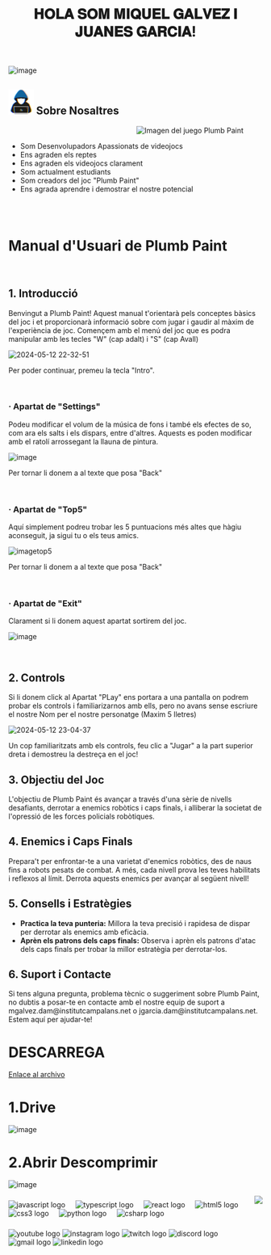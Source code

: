 <h1  align="Center">𝐇𝐎𝐋𝐀 𝐒𝐎𝐌 𝐌𝐈𝐐𝐔𝐄𝐋 𝐆𝐀𝐋𝐕𝐄𝐙 𝐈 𝐉𝐔𝐀𝐍𝐄𝐒 𝐆𝐀𝐑𝐂𝐈𝐀!</h1>
<br>

![image](https://github.com/MiquelGalvez/PLUMB_PAINT/assets/105442195/71c10588-e172-4a42-9fc2-9116ddd9f7e4)



###
## <picture><img src = "https://github.com/0xAbdulKhalid/0xAbdulKhalid/raw/main/assets/mdImages/about_me.gif" width = 50px></picture> **Sobre Nosaltres**

<div align="Left">

<picture> <img align="right" src="https://github.com/MiquelGalvez/PLUMB_PAINT/assets/105442195/da6ffa96-74ef-4ad8-90c6-c0abbceff7d9" alt="Imagen del juego Plumb Paint" width = 250px></picture>

<br>

- Som Desenvolupadors Apassionats de videojocs
- Ens agraden els reptes
- Ens agraden els videojocs clarament
- Som actualment estudiants
- Som creadors del joc "Plumb Paint"
- Ens agrada aprendre i demostrar el nostre potencial

</div>
<br><br>

 <h1>Manual d'Usuari de Plumb Paint</h1>
 <br>

  <h2>1. Introducció</h2>
  <p>Benvingut a Plumb Paint! Aquest manual t'orientarà pels conceptes bàsics del joc i et proporcionarà informació sobre com jugar i gaudir al màxim de l'experiència de joc.
  Començem amb el menú del joc que es podra manipular amb les tecles "W" (cap adalt) i "S" (cap Avall)</p>

![2024-05-12 22-32-51](https://github.com/MiquelGalvez/PLUMB_PAINT/assets/105442195/b55f60d2-206b-4014-b8a8-bdedda20da23)

<p>Per poder continuar, premeu la tecla "Intro".</p> 
<br>

<h3>· Apartat de "Settings"</h3>

<p>Podeu modificar el volum de la música de fons i també els efectes de so, com ara els salts i els dispars, entre d'altres. Aquests es poden modificar amb el ratolí arrossegant la llauna de pintura.</p>

![image](https://github.com/MiquelGalvez/PLUMB_PAINT/assets/105442195/1500d138-5db1-4486-8dfc-a1fb5ef66393)

<p>Per tornar li donem a al texte que posa "Back" </p>
<br>

<h3>· Apartat de "Top5"</h3>
<p>Aquí simplement podreu trobar les 5 puntuacions més altes que hàgiu aconseguit, ja sigui tu o els teus amics.</p>


![imagetop5](https://github.com/MiquelGalvez/PLUMB_PAINT/assets/105442195/ff6899a8-8ea1-4255-a034-54c6b74a1011)


<p>Per tornar li donem a al texte que posa "Back" </p>
<br>

<h3>· Apartat de "Exit"</h3>
<p>Clarament si li donem aquest apartat sortirem del joc.</p>

![image](https://github.com/MiquelGalvez/PLUMB_PAINT/assets/105442195/ad90e7a8-c6e4-44b8-8872-4d6b186c4e24)

<br>

  <h2>2. Controls</h2>
  <p>Si li donem click al Apartat "PLay" ens portara a una pantalla on podrem probar els controls i familiarizarnos amb ells, pero no avans sense escriure el nostre Nom per el        nostre personatge (Maxim 5 lletres) </p>

![2024-05-12 23-04-37](https://github.com/MiquelGalvez/PLUMB_PAINT/assets/105442195/e051e3f8-9e2e-468e-bf64-3b6c445f08d3)

<p>Un cop familiaritzats amb els controls, feu clic a "Jugar" a la part superior dreta i demostreu la destreça en el joc! </p>

  <h2>3. Objectiu del Joc</h2>
  <p>L'objectiu de Plumb Paint és avançar a través d'una sèrie de nivells desafiants, derrotar a enemics robòtics i caps finals, i alliberar la societat de l'opressió de les forces policials robòtiques.</p>

  <h2>4. Enemics i Caps Finals</h2>
  <p>Prepara't per enfrontar-te a una varietat d'enemics robòtics, des de naus fins a robots pesats de combat. A més, cada nivell prova les teves habilitats i reflexos al límit. Derrota aquests enemics per avançar al següent nivell!</p>

  <h2>5. Consells i Estratègies</h2>
  <ul>
    <li><strong>Practica la teva punteria:</strong> Millora la teva precisió i rapidesa de dispar per derrotar als enemics amb eficàcia.</li>
    <li><strong>Aprèn els patrons dels caps finals:</strong> Observa i aprèn els patrons d'atac dels caps finals per trobar la millor estratègia per derrotar-los.</li>
  </ul>

  <h2>6. Suport i Contacte</h2>
<p>Si tens alguna pregunta, problema tècnic o suggeriment sobre Plumb Paint, no dubtis a posar-te en contacte amb el nostre equip de suport a mgalvez.dam@institutcampalans.net o jgarcia.dam@institutcampalans.net. Estem aquí per ajudar-te!</p>

<h1>DESCARREGA</h1>

<a href="https://drive.google.com/file/d/11iezjhkjDioBszP_fdaV94o-UZLyC3v4/view?usp=sharing"> Enlace al archivo </a>

<h1>1.Drive</h1>

![image](https://github.com/MiquelGalvez/PLUMB_PAINT/assets/105442195/540ab061-720b-4382-be70-4114ccccf1f4)

<h1>2.Abrir Descomprimir</h1>

![image](https://github.com/MiquelGalvez/PLUMB_PAINT/assets/105442195/67bef0c8-b9e5-4585-a340-13ad4ab3687d)


</body>
<img align="right" height="150" src="https://media4.giphy.com/media/RbDKaczqWovIugyJmW/200w.webp?cid=ecf05e47yrznhyd4w1cnwbe3hlilpmls3c0mrsymhdzmzp5z&rid=200w.webp"  />

###

<div align="left">
  <img src="https://cdn.jsdelivr.net/gh/devicons/devicon/icons/javascript/javascript-original.svg" height="30" alt="javascript logo"  />
  <img width="12" />
  <img src="https://cdn.jsdelivr.net/gh/devicons/devicon/icons/typescript/typescript-original.svg" height="30" alt="typescript logo"  />
  <img width="12" />
  <img src="https://cdn.jsdelivr.net/gh/devicons/devicon/icons/react/react-original.svg" height="30" alt="react logo"  />
  <img width="12" />
  <img src="https://cdn.jsdelivr.net/gh/devicons/devicon/icons/html5/html5-original.svg" height="30" alt="html5 logo"  />
  <img width="12" />
  <img src="https://cdn.jsdelivr.net/gh/devicons/devicon/icons/css3/css3-original.svg" height="30" alt="css3 logo"  />
  <img width="12" />
  <img src="https://cdn.jsdelivr.net/gh/devicons/devicon/icons/python/python-original.svg" height="30" alt="python logo"  />
  <img width="12" />
  <img src="https://cdn.jsdelivr.net/gh/devicons/devicon/icons/csharp/csharp-original.svg" height="30" alt="csharp logo"  />
</div>

###

<div align="left">
  <img src="https://img.shields.io/static/v1?message=Youtube&logo=youtube&label=&color=FF0000&logoColor=white&labelColor=&style=for-the-badge" height="35" alt="youtube logo"  />
  <img src="https://img.shields.io/static/v1?message=Instagram&logo=instagram&label=&color=E4405F&logoColor=white&labelColor=&style=for-the-badge" height="35" alt="instagram logo"  />
  <img src="https://img.shields.io/static/v1?message=Twitch&logo=twitch&label=&color=9146FF&logoColor=white&labelColor=&style=for-the-badge" height="35" alt="twitch logo"  />
  <img src="https://img.shields.io/static/v1?message=Discord&logo=discord&label=&color=7289DA&logoColor=white&labelColor=&style=for-the-badge" height="35" alt="discord logo"  />
  <img src="https://img.shields.io/static/v1?message=Gmail&logo=gmail&label=&color=D14836&logoColor=white&labelColor=&style=for-the-badge" height="35" alt="gmail logo"  />
  <img src="https://img.shields.io/static/v1?message=LinkedIn&logo=linkedin&label=&color=0077B5&logoColor=white&labelColor=&style=for-the-badge" height="35" alt="linkedin logo"  />
</div>

###

<br clear="both">

###
